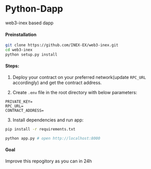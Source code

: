 # Python-Dapp

web3-inex based dapp

#### Preinstallation


```bash
git clone https://github.com/INEX-EX/web3-inex.git
cd web3-inex
python setup.py install
```

#### Steps:

1. Deploy your contract on your preferred network(update `RPC_URL` accordingly) and get the contract address.

2. Create `.env` file in the root directory with below parameters:

```
PRIVATE_KEY=
RPC_URL=
CONTRACT_ADDRESS=
```

3. Install dependencies and run app:

```bash
pip install -r requirements.txt

python app.py # open http://localhost:8000

```

#### Goal

Improve this repogitory as you can in 24h
